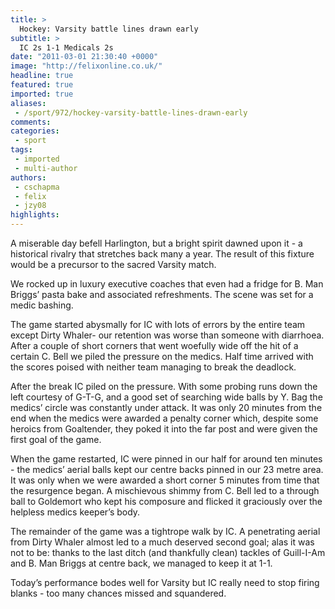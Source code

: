 ```yaml
---
title: >
  Hockey: Varsity battle lines drawn early
subtitle: >
  IC 2s 1-1 Medicals 2s
date: "2011-03-01 21:30:40 +0000"
image: "http://felixonline.co.uk/"
headline: true
featured: true
imported: true
aliases:
 - /sport/972/hockey-varsity-battle-lines-drawn-early
comments:
categories:
 - sport
tags:
 - imported
 - multi-author
authors:
 - cschapma
 - felix
 - jzy08
highlights:
---
```


A miserable day befell Harlington, but a bright spirit dawned upon it - a historical rivalry that stretches back many a year. The result of this fixture would be a precursor to the sacred Varsity match.

We rocked up in luxury executive coaches that even had a fridge for B. Man Briggs’ pasta bake and associated refreshments. The scene was set for a medic bashing.

The game started abysmally for IC with lots of errors by the entire team except Dirty Whaler- our retention was worse than someone with diarrhoea. After a couple of short corners that went woefully wide off the hit of a certain C. Bell we piled the pressure on the medics. Half time arrived with the scores poised with neither team managing to break the deadlock.

After the break IC piled on the pressure. With some probing runs down the left courtesy of G-T-G, and a good set of searching wide balls by Y. Bag the medics’ circle was constantly under attack. It was only 20 minutes from the end when the medics were awarded a penalty corner which, despite some heroics from Goaltender, they poked it into the far post and were given the first goal of the game.

When the game restarted, IC were pinned in our half for around ten minutes - the medics’ aerial balls kept our centre backs pinned in our 23 metre area. It was only when we were awarded a short corner 5 minutes from time that the resurgence began. A mischievous shimmy from C. Bell led to a through ball to Goldemort who kept his composure and flicked it graciously over the helpless medics keeper’s body.

The remainder of the game was a tightrope walk by IC. A penetrating aerial from Dirty Whaler almost led to a much deserved second goal; alas it was not to be: thanks to the last ditch (and thankfully clean) tackles of Guill-I-Am and B. Man Briggs at centre back, we managed to keep it at 1-1.

Today’s performance bodes well for Varsity but IC really need to stop firing blanks - too many chances missed and squandered.
